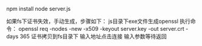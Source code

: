 npm install
node server.js

如果fs下证书失效，手动生成，步骤如下：
js目录下exe文件生成openssl
执行命令：
openssl req -nodes -new -x509 -keyout server.key -out server.crt -days 365
证书拷贝到fs目录下
输入地址点击连接
输入参数等待返回